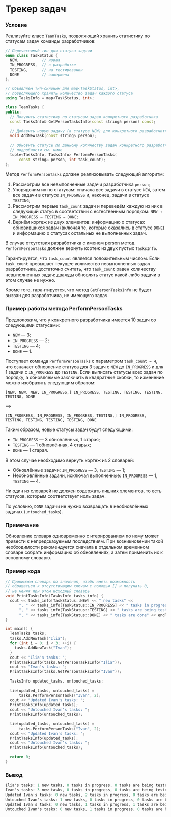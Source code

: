 # Трекер задач

### Условие

Реализуйте класс `TeamTasks`, позволяющий хранить статистику по статусам задач команды разработчиков:  

```c++
// Перечислимый тип для статуса задачи
enum class TaskStatus {
  NEW,          // новая
  IN_PROGRESS,  // в разработке
  TESTING,      // на тестировании
  DONE          // завершена
};

// Объявляем тип-синоним для map<TaskStatus, int>,
// позволяющего хранить количество задач каждого статуса
using TasksInfo = map<TaskStatus, int>;

class TeamTasks {
public:
  // Получить статистику по статусам задач конкретного разработчика
  const TasksInfo& GetPersonTasksInfo(const string& person) const;
  
  // Добавить новую задачу (в статусе NEW) для конкретного разработчитка
  void AddNewTask(const string& person);
  
  // Обновить статусы по данному количеству задач конкретного разработчика,
  // подробности см. ниже
  tuple<TasksInfo, TasksInfo> PerformPersonTasks(
      const string& person, int task_count);
};
```
Метод `PerformPersonTasks` должен реализовывать следующий алгоритм:

1) Рассмотрим все невыполненные задачи разработчика `person`;
2) Упорядочим их по статусам: сначала все задачи в статусе `NEW`, затем все задачи в статусе `IN_PROGRESS` и, наконец, задачи в статусе `TESTING`;
3) Рассмотрим первые `task_count` задач и переведём каждую из них в следующий статус в соответствии с естественным порядком: `NEW → IN_PROGRESS → TESTING → DONE`;
4) Вернём кортеж из двух элементов: информацию о статусах обновившихся задач (включая те, которые оказались в статусе `DONE`) и информацию о статусах остальных не выполненных задач.

В случае отсутствия разработчика с именем person метод `PerformPersonTasks` должен вернуть кортеж из двух пустых `TasksInfo`.

Гарантируется, что `task_count` является положительным числом. Если `task_count` превышает текущее количество невыполненных задач разработчика, достаточно считать, что `task_count` равен количеству невыполненных задач: дважды обновлять статус какой-либо задачи в этом случае не нужно.

Кроме того, гарантируется, что метод `GetPersonTasksInfo` не будет вызван для разработчика, не имеющего задач.

### Пример работы метода PerformPersonTasks

Предположим, что у конкретного разработчика имеется 10 задач со следующими статусами:

* `NEW` — 3;
* `IN_PROGRESS` — 2;
* `TESTING` — 4;
* `DONE` — 1.

Поступает команда `PerformPersonTasks` с параметром `task_count = 4`, что означает обновление статуса для 3 задач c `NEW` до `IN_PROGRESS` и для 1 задачи с `IN_PROGRESS` до `TESTING`. 
Если выписать статусы всех задач по порядку, а обновляемые заключить в квадратные скобки, то изменение можно изобразить следующим образом:

  `[NEW, NEW, NEW, IN_PROGRESS,] IN_PROGRESS, TESTING, TESTING, TESTING, TESTING, DONE`

  ==>

  `[IN_PROGRESS, IN_PROGRESS, IN_PROGRESS, TESTING,] IN_PROGRESS, TESTING, TESTING, TESTING, TESTING, DONE`

Таким образом, новые статусы задач будут следующими:

* `IN_PROGRESS` — 3 обновлённых, 1 старая;
* `TESTING` — 1 обновлённая, 4 старых;
* `DONE` — 1 старая.

В этом случае необходимо вернуть кортеж из 2 словарей:

* Обновлённые задачи: `IN_PROGRESS` — 3, `TESTING` — 1;
* Необновлённые задачи, исключая выполненные: `IN_PROGRESS` — 1, `TESTING` — 4.

Ни один из словарей не должен содержать лишних элементов, то есть статусов, которым соответствует ноль задач.

По условию, `DONE` задачи не нужно возвращать в необновлённых задачах (`untouched_tasks`).

### Примечание

Обновление словаря одновременно с итерированием по нему может привести к непредсказуемым последствиям. При возникновении такой необходимости рекомендуется сначала в отдельном временном словаре собрать информацию об обновлениях, а затем применить их к основному словарю.

### Пример кода

```c++
// Принимаем словарь по значению, чтобы иметь возможность
// обращаться к отсутствующим ключам с помощью [] и получать 0,
// не меняя при этом исходный словарь
void PrintTasksInfo(TasksInfo tasks_info) {
  cout << tasks_info[TaskStatus::NEW] << " new tasks" <<
      ", " << tasks_info[TaskStatus::IN_PROGRESS] << " tasks in progress" <<
      ", " << tasks_info[TaskStatus::TESTING] << " tasks are being tested" <<
      ", " << tasks_info[TaskStatus::DONE] << " tasks are done" << endl;
}

int main() {
  TeamTasks tasks;
  tasks.AddNewTask("Ilia");
  for (int i = 0; i < 3; ++i) {
    tasks.AddNewTask("Ivan");
  }
  cout << "Ilia's tasks: ";
  PrintTasksInfo(tasks.GetPersonTasksInfo("Ilia"));
  cout << "Ivan's tasks: ";
  PrintTasksInfo(tasks.GetPersonTasksInfo("Ivan"));
  
  TasksInfo updated_tasks, untouched_tasks;
  
  tie(updated_tasks, untouched_tasks) =
      tasks.PerformPersonTasks("Ivan", 2);
  cout << "Updated Ivan's tasks: ";
  PrintTasksInfo(updated_tasks);
  cout << "Untouched Ivan's tasks: ";
  PrintTasksInfo(untouched_tasks);
  
  tie(updated_tasks, untouched_tasks) =
      tasks.PerformPersonTasks("Ivan", 2);
  cout << "Updated Ivan's tasks: ";
  PrintTasksInfo(updated_tasks);
  cout << "Untouched Ivan's tasks: ";
  PrintTasksInfo(untouched_tasks);

  return 0;
}
```
### Вывод

```objectivec
Ilia's tasks: 1 new tasks, 0 tasks in progress, 0 tasks are being tested, 0 tasks are done
Ivan's tasks: 3 new tasks, 0 tasks in progress, 0 tasks are being tested, 0 tasks are done
Updated Ivan's tasks: 0 new tasks, 2 tasks in progress, 0 tasks are being tested, 0 tasks are done
Untouched Ivan's tasks: 1 new tasks, 0 tasks in progress, 0 tasks are being tested, 0 tasks are done
Updated Ivan's tasks: 0 new tasks, 1 tasks in progress, 1 tasks are being tested, 0 tasks are done
Untouched Ivan's tasks: 0 new tasks, 1 tasks in progress, 0 tasks are being tested, 0 tasks are done
```


